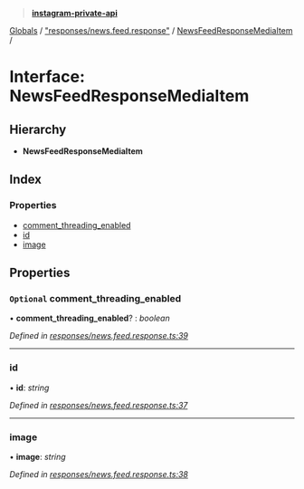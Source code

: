 > **[instagram-private-api](../README.md)**

[Globals](../README.md) / ["responses/news.feed.response"](../modules/_responses_news_feed_response_.md) / [NewsFeedResponseMediaItem](_responses_news_feed_response_.newsfeedresponsemediaitem.md) /

# Interface: NewsFeedResponseMediaItem

## Hierarchy

* **NewsFeedResponseMediaItem**

## Index

### Properties

* [comment_threading_enabled](_responses_news_feed_response_.newsfeedresponsemediaitem.md#optional-comment_threading_enabled)
* [id](_responses_news_feed_response_.newsfeedresponsemediaitem.md#id)
* [image](_responses_news_feed_response_.newsfeedresponsemediaitem.md#image)

## Properties

### `Optional` comment_threading_enabled

• **comment_threading_enabled**? : *boolean*

*Defined in [responses/news.feed.response.ts:39](https://github.com/dilame/instagram-private-api/blob/01eb399/src/responses/news.feed.response.ts#L39)*

___

###  id

• **id**: *string*

*Defined in [responses/news.feed.response.ts:37](https://github.com/dilame/instagram-private-api/blob/01eb399/src/responses/news.feed.response.ts#L37)*

___

###  image

• **image**: *string*

*Defined in [responses/news.feed.response.ts:38](https://github.com/dilame/instagram-private-api/blob/01eb399/src/responses/news.feed.response.ts#L38)*